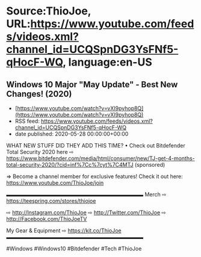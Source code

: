 # Source:ThioJoe, URL:https://www.youtube.com/feeds/videos.xml?channel_id=UCQSpnDG3YsFNf5-qHocF-WQ, language:en-US

## Windows 10 Major "May Update" - Best New Changes! (2020)
 - [https://www.youtube.com/watch?v=vXI9pyhop8Q](https://www.youtube.com/watch?v=vXI9pyhop8Q)
 - RSS feed: https://www.youtube.com/feeds/videos.xml?channel_id=UCQSpnDG3YsFNf5-qHocF-WQ
 - date published: 2020-05-28 00:00:00+00:00

WHAT NEW STUFF DID THEY ADD THIS TIME?
• Check out Bitdefender Total Security 2020 here  ⇨ 
https://www.bitdefender.com/media/html/consumer/new/TJ-get-4-months-total-security-2020/?cid=inf%7Cc%7cyt%7C4MTJ (sponsored) 

⇒ Become a channel member for exclusive features! Check it out here: https://www.youtube.com/ThioJoe/join

▬▬▬▬▬▬▬▬▬▬▬▬▬▬▬▬▬▬▬▬▬▬▬▬▬▬
Merch ⇨ https://teespring.com/stores/thiojoe

⇨ http://Instagram.com/ThioJoe
⇨ http://Twitter.com/ThioJoe
⇨ http://Facebook.com/ThioJoeTV

My Gear & Equipment ⇨ https://kit.co/ThioJoe
▬▬▬▬▬▬▬▬▬▬▬▬▬▬▬▬▬▬▬▬▬▬▬▬▬▬

#Windows #Windows10 #Bitdefender #Tech #ThioJoe

